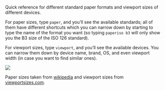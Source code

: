 Quick reference for different standard paper formats and viewport sizes of different devices.

For paper sizes, type `paper`, and you’ll see the available standards; all of them have different shortcuts which you can narrow down by starting to type the name of the format you want (so typing `paperiso b3` will only show you the B3 size of the ISO 126 standard).

For viewport sizes, type `viewport`, and you’ll see the available devices. You can narrow them down by device name, brand, OS, and even viewport width (in case you want to find similar ones).

![](https://i.imgur.com/ITaV1or.gif)

Paper sizes taken from [wikipedia](https://en.wikipedia.org/wiki/Paper_sizes) and viewport sizes from [viewportsizes.com](http://viewportsizes.com/).
